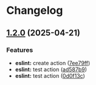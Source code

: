 # Changelog

## [1.2.0](https://github.com/MapColonies/actions/compare/eslint-v1.1.1...eslint-v1.2.0) (2025-04-21)


### Features

* **eslint:** create action ([7ee79ff](https://github.com/MapColonies/actions/commit/7ee79ffb276f9e0d1dcd2026bb7386481f967102))
* **eslint:** test action ([ad587b9](https://github.com/MapColonies/actions/commit/ad587b97f3b0fbb5b94d5f840000e2d4e70f5f88))
* **eslint:** test action ([0d0f13c](https://github.com/MapColonies/actions/commit/0d0f13cde622e967f14873f5df5e977a1d816d56))
